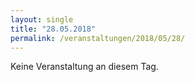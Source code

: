 ```yaml
---
layout: single
title: "28.05.2018"
permalink: /veranstaltungen/2018/05/28/
---
```


Keine Veranstaltung an diesem Tag.

